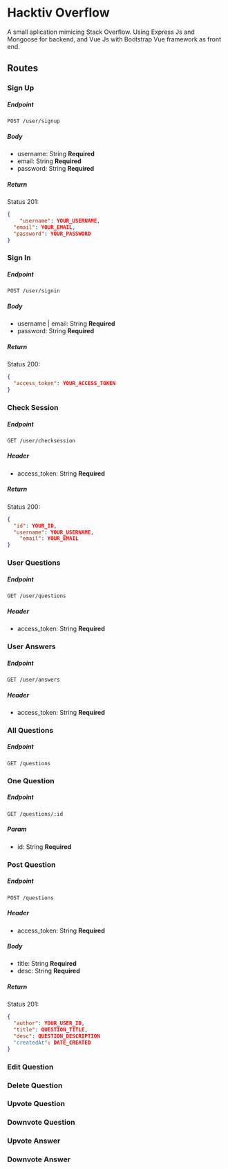 # Hacktiv Overflow

A small aplication mimicing Stack Overflow. Using Express Js and Mongoose for backend, and Vue Js with Bootstrap Vue framework as front end.

## Routes

### Sign Up

##### Endpoint

```http
POST /user/signup
```

##### Body

- username: String **Required**
- email: String **Required**
- password: String **Required**

##### Return

Status 201:

```json
{
	"username": YOUR_USERNAME,
  "email": YOUR_EMAIL,
  "password": YOUR_PASSWORD
}
```



### Sign In

##### Endpoint

```http
POST /user/signin
```

##### Body

- username | email: String **Required**
- password: String **Required**

##### Return

Status 200:

```json
{
  "access_token": YOUR_ACCESS_TOKEN
}
```

### Check Session

##### Endpoint

```http
GET /user/checksession
```

##### Header

- access_token: String **Required**

##### Return

Status 200:

```json
{
  "id": YOUR_ID,
  "username": YOUR_USERNAME,
	"email": YOUR_EMAIL  
}
```



### User Questions

##### Endpoint

```http
GET /user/questions
```

##### Header

- access_token: String **Required**

### User Answers

##### Endpoint

```http
GET /user/answers
```

##### Header

- access_token: String **Required**

### All Questions

##### Endpoint

```http
GET /questions
```

### One Question

##### Endpoint

```http
GET /questions/:id
```

##### Param

- id: String **Required**

### Post Question

##### Endpoint

```http
POST /questions
```

##### Header

- access_token: String **Required**

##### Body

- title: String **Required**
- desc: String **Required**

##### Return

Status 201:

```json
{
  "author": YOUR_USER_ID,
  "title": QUESTION_TITLE,
  "desc": QUESTION_DESCRIPTION
  "createdAt": DATE_CREATED
}
```

### Edit Question

### Delete Question

### Upvote Question

### Downvote Question

### Upvote Answer

### Downvote Answer